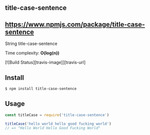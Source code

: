 ## title-case-sentence
## https://www.npmjs.com/package/title-case-sentence

String title-case-sentence

Time complexity: **O(log(n))**

[![Build Status][travis-image]][travis-url]

## Install

```bash
$ npm install title-case-sentence
```

## Usage

```js
const titleCase = require('title-case-sentence')

titleCase('hello world hello good fucking world')
// => "Hello World Hello Good Fucking World"

```

